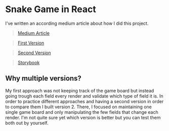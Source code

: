 # Snake Game in React

I've written an according medium article about how I did this project.

> [Medium Article](https://to.be.defined)

> [First Version](https://react-snake-steel.vercel.app)

> [Second Version](https://react-snake-steel.vercel.app/v2)

> [Storybook](https://react-snake-storybook.vercel.app/?path=/story/components-field--interactive)

## Why multiple versions?

My first approach was not keeping track of the game board but instead going trough each field every render and validate which type of field it is. In order to practice different approaches and having a second version in order to compare them I built version 2. There, I focused on maintaining one single game board and only manipulating the few fields that change each render. I'm not quite sure yet which version is better but you can test them both out by yourself.
